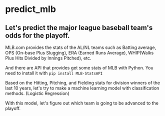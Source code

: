 # predict_mlb

## Let's predict the major league baseball team's odds for the playoff.

MLB.com provides the stats of the AL/NL teams such as Batting average, OPS (On-base  Plus Slugging), ERA (Earned Runs Average), WHIP(Walks Plus Hits Divided by Innings Pitched), etc.

And there are API that provides get some stats of MLB with Python. You need to install it with 
``` pip install MLB-StatsAPI ```

Based on the Hitting, Pitching, and Fielding stats for division winners of the last 10 years,  let's try to make a machine learning model with classification methods. (Logistic Regression)

With this model, let's figure out which team is going to be advanced to the playoff.

